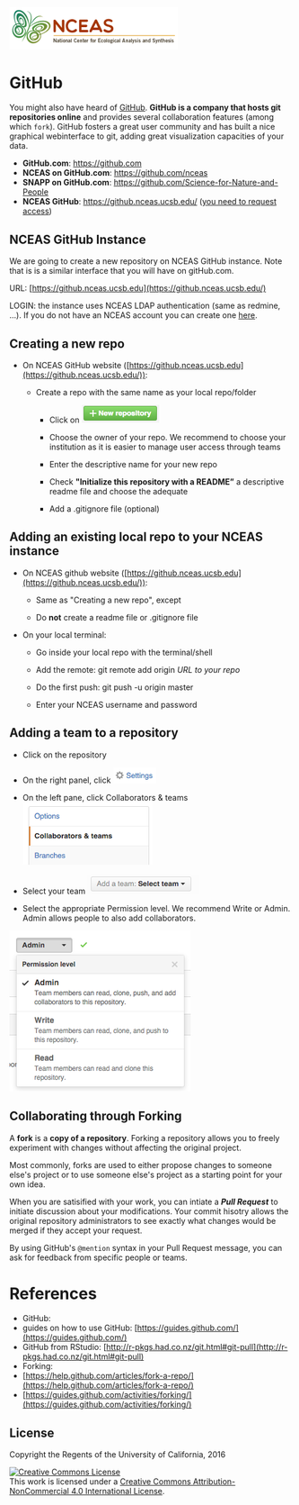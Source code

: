 

<img style="align: left;width: 300px;" src=images/NCEAS_logo.png />

GitHub
=======
	
You might also have heard of [GitHub](https://github.com). **GitHub is a company that hosts git repositories online** and provides several collaboration features (among which `fork`). GitHub fosters a great user community and has built a nice graphical webinterface to git, adding great visualization capacities of your data.

* **GitHub.com**: <https://github.com>
* **NCEAS on GitHub.com**: <https://github.com/nceas>
* **SNAPP on GitHub.com**: <https://github.com/Science-for-Nature-and-People>
* **NCEAS GitHub**: <https://github.nceas.ucsb.edu/> ([you need to request access](https://help.nceas.ucsb.edu/git#getting_started_nceas_github_instance_using_rstudio))


## NCEAS GitHub Instance

We are going to create a new repository on NCEAS GitHub instance. Note that is is a similar interface that you will have on gitHub.com.

URL: [https://github.nceas.ucsb.edu](https://github.nceas.ucsb.edu/)

LOGIN: the instance uses NCEAS LDAP authentication (same as redmine, …). 
If you do not have an NCEAS account you can create one [here](https://identity.nceas.ucsb.edu/identity/cgi-bin/ldapweb.cgi?cfg=account).


## Creating a new repo

* On NCEAS GitHub website ([https://github.nceas.ucsb.edu](https://github.nceas.ucsb.edu/)):

    * Create a repo with the same name as your local repo/folder

        * Click on ![image alt text](images/image_10.png)

        * Choose the owner of your repo. We recommend to choose your institution as it is easier to manage user access through teams

        * Enter the descriptive name for your new repo

        * Check **"Initialize this repository with a README”** a descriptive readme file and choose the adequate

        * Add a .gitignore file (optional)

## Adding an existing local repo to your NCEAS instance

* On NCEAS github website ([https://github.nceas.ucsb.edu](https://github.nceas.ucsb.edu/)):

    * Same as "Creating a new repo", except

    * Do **not** create a readme file or .gitignore file

* On your local terminal:

    * Go inside your local repo with the terminal/shell

    * Add the remote: git remote add origin *URL to your repo*

    * Do the first push: git push -u origin master

    * Enter your NCEAS username and password

## Adding a team to a repository

* Click on the repository

* On the right panel, click ![image alt text](images/image_11.png)

* On the left pane, click Collaborators & teams ![image alt text](images/image_12.png)

* Select your team ![image alt text](images/image_13.png)

* Select the appropriate Permission level. We recommend Write or Admin. Admin allows people to also add collaborators. 

![image alt text](images/image_14.png)


## Collaborating through Forking

A **fork** is a **copy of a repository**. Forking a repository allows you to freely experiment with changes without affecting the original project.

Most commonly, forks are used to either propose changes to someone else's project or to use someone else's project as a starting point for your own idea.

When you are satisified with your work, you can intiate a ***Pull Request*** to initiate discussion about your modifications. Your commit hisotry allows the original repository administrators to see exactly what changes would be merged if they accept your request.  

By using GitHub's `@mention` syntax in your Pull Request message, you can ask for feedback from specific people or teams.


# References

- GitHub:
 - guides on how to use GitHub: [https://guides.github.com/](https://guides.github.com/)
 - GitHub from RStudio: [http://r-pkgs.had.co.nz/git.html#git-pull](http://r-pkgs.had.co.nz/git.html#git-pull)
- Forking:
 - [https://help.github.com/articles/fork-a-repo/](https://help.github.com/articles/fork-a-repo/)
 - [https://guides.github.com/activities/forking/](https://guides.github.com/activities/forking/)

## License

Copyright the Regents of the University of California, 2016

<a rel="license" href="http://creativecommons.org/licenses/by-nc/4.0/"><img alt="Creative Commons License" style="border-width:0" src="https://i.creativecommons.org/l/by-nc/4.0/88x31.png" /></a><br />This work is licensed under a <a rel="license" href="http://creativecommons.org/licenses/by-nc/4.0/">Creative Commons Attribution-NonCommercial 4.0 International License</a>.

